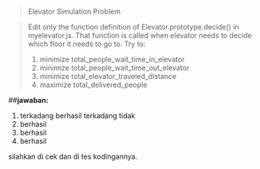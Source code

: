 >Elevator Simulation Problem

>Edit only the function definition of Elevator.prototype.decide() in myelevator.js.
>That function is called when elevator needs to decide which floor it needs to go to.
>Try to:
>1. minimize total_people_wait_time_in_elevator
>2. minimize total_people_wait_time_out_elevator
>3. minimize total_elevator_traveled_distance
>4. maximize total_delivered_people

##**jawaban:**

1. terkadang berhasil terkadang tidak
2. berhasil
3. berhasil
4. berhasil

silahkan di cek dan di tes kodingannya.